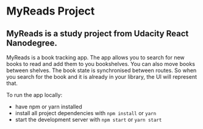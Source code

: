 # MyReads Project
## MyReads is a study project from Udacity React Nanodegree.

MyReads is a book tracking app. The app allows you to search for new books to read and add them to you bookshelves. You can also move books between shelves.
The book state is synchronised between routes. So when you search for the book and it is already in your library, the UI will represent that.

To run the app locally:
* have npm or yarn installed
* install all project dependencies with `npm install` or `yarn`
* start the development server with `npm start` or `yarn start`